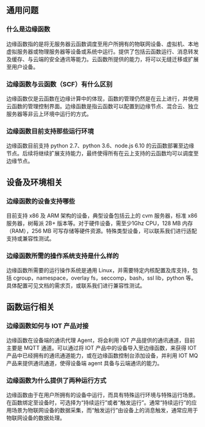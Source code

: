 ## 通用问题

### 什么是边缘函数

边缘函数指的是将无服务器云函数调度至用户所拥有的物联网设备、虚拟机、本地虚拟服务器或物理服务器等设备或系统中运行。提供了包括云函数运行、消息转发及缓存、与云端的安全通讯等能力。云函数所提供的能力，将可以无缝迁移或扩展至用户设备。

### 边缘函数与云函数（SCF）有什么区别

边缘函数仅是云函数在边缘计算中的体现，函数的管理仍然是在云上进行，并使用云函数的管理控制界面。边缘函数是指云函数可以配置到边缘节点、混合云、独立服务器等非云上环境中运行的方式。

### 边缘函数目前支持那些运行环境

边缘函数目前支持 python 2.7、python 3.6、node.js 6.10 的云函数部署至边缘节点。后续将继续扩展支持能力，最终使得所有在云上支持的云函数均可以调度至边缘节点。

## 设备及环境相关

### 边缘函数的设备支持哪些

目前支持 x86 及 ARM 架构的设备，典型设备包括云上的 cvm 服务器，标准 x86 服务器，树莓派 2B+ 版本等。对于硬件设备，需至少1Ghz CPU，128 MB 内存（RAM），256 MB 可写存储等硬件资源。特殊类型设备，可以联系我们进行适配支持或兼容性测试。

### 边缘函数所需的操作系统支持是什么样的

边缘函数所需要的运行操作系统是通用 Linux，并需要特定内核配置及库支持，包括 cgroup，namespace，overlay fs，seccomp，bash，ssl lib，python 等。具体配置可见文档的需求页，或联系我们进行兼容性测试。

## 函数运行相关

### 边缘函数如何与 IOT 产品对接

边缘函数在设备端的通讯代理 Agent，将会利用 IOT 产品提供的通讯通道，目前主要是 MQTT 通道。可以通过将 IOT 产品中的设备导入至边缘函数，来获得 IOT 产品中已经拥有的通讯通道能力，或在边缘函数控制台添加设备，并利用 IOT MQ 产品来提供通讯通道，使得设备端 agent 具备与云端通讯的能力。

### 边缘函数为什么提供了两种运行方式

边缘函数由于在用户所拥有的设备中运行，而具有特殊运行环境与特殊运行场景。在函数绑定至设备时，可选择为“持续运行”或者“触发运行”。通常“持续运行”的应用场景为物联网设备的数据采集，而“触发运行”由设备上的消息触发，通常应用于物联网设备的数据处理。
